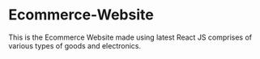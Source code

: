 # Ecommerce-Website
This is the Ecommerce Website made using latest React JS comprises of various types of goods and electronics.
